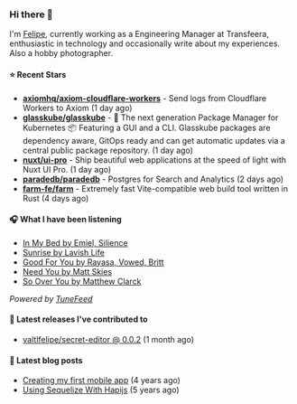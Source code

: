 ### Hi there 👋

I'm [Felipe](https://felipevm.com), currently working as a Engineering Manager at Transfeera, enthusiastic in technology and occasionally write about my experiences. Also a hobby photographer.

#### ⭐ Recent Stars
- **[axiomhq/axiom-cloudflare-workers](https://github.com/axiomhq/axiom-cloudflare-workers)** - Send logs from Cloudflare Workers to Axiom (1 day ago)
- **[glasskube/glasskube](https://github.com/glasskube/glasskube)** - 🧊 The next generation Package Manager for Kubernetes 📦 Featuring a GUI and a CLI. Glasskube packages are dependency aware, GitOps ready and can get automatic updates via a central public package repository. (1 day ago)
- **[nuxt/ui-pro](https://github.com/nuxt/ui-pro)** - Ship beautiful web applications at the speed of light with Nuxt UI Pro. (1 day ago)
- **[paradedb/paradedb](https://github.com/paradedb/paradedb)** - Postgres for Search and Analytics (2 days ago)
- **[farm-fe/farm](https://github.com/farm-fe/farm)** - Extremely fast Vite-compatible web build tool written in Rust (4 days ago)

#### 🎧 What I have been listening
- [In My Bed by Emiel, Silience](https://open.spotify.com/track/52rO71tsGpp3oxUjRu9fxd)
- [Sunrise by Lavish Life](https://open.spotify.com/track/76pSWIK8bbOCiMzKygZtzr)
- [Good For You by Rayasa, Vowed, Britt](https://open.spotify.com/track/1oKCwxmZldGIyGWhfIY0l3)
- [Need You by Matt Skies](https://open.spotify.com/track/51LSDqeMdRs6Rgqn3qzfE2)
- [So Over You by Matthew Clarck](https://open.spotify.com/track/0ZLLGT0tnoBmC4eBM7RIY2)

_Powered by [TuneFeed](https://tunefeed.app?ref=valtlfelipe-gh-profile)_ 

#### 🚀 Latest releases I've contributed to


- [valtlfelipe/secret-editor @ 0.0.2](https://github.com/valtlfelipe/secret-editor/releases/tag/0.0.2) (1 month ago)

#### 📄 Latest blog posts
- [Creating my first mobile app](https://felipevm.com/posts/creating-my-first-mobile-app/) (4 years ago)
- [Using Sequelize With Hapijs](https://felipevm.com/posts/using-sequelize-with-hapijs/) (5 years ago)
